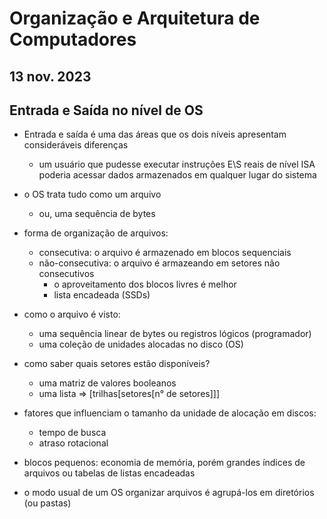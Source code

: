 # Organização e Arquitetura de Computadores
## 13 nov. 2023

## Entrada e Saída no nível de OS

- Entrada e saída é uma das áreas
que os dois níveis apresentam consideráveis diferenças
	+ um usuário que pudesse executar instruções E\S
	reais de nível ISA poderia acessar dados armazenados
	em qualquer lugar do sistema

- o OS trata tudo como um arquivo
	+ ou, uma sequência de bytes

- forma de organização de arquivos:
	+ consecutiva: o arquivo é armazenado em blocos sequenciais
	+ não-consecutiva: o arquivo é armazeando em setores não consecutivos
		- o aproveitamento dos blocos livres é melhor
		- lista encadeada (SSDs)

- como o arquivo é visto:
	+ uma sequência linear de bytes ou registros lógicos (programador)
	+ uma coleção de unidades alocadas no disco (OS)

- como saber quais setores estão disponíveis?
	+ uma matriz de valores booleanos
	+ uma lista => [trilhas[setores[n° de setores]]]

- fatores que influenciam o tamanho da unidade de alocação em discos:
	+ tempo de busca
	+ atraso rotacional

- blocos pequenos: economia de memória, porém grandes índices
de arquivos ou tabelas de listas encadeadas

- o modo usual de um OS organizar arquivos
é agrupá-los em diretórios (ou pastas)
